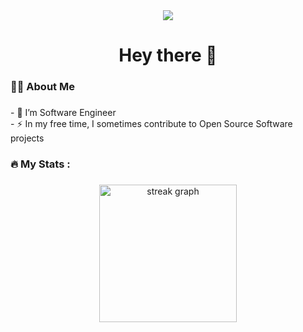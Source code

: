 <div align="center">
  <img src="https://visitor-badge.laobi.icu/badge?page_id=Ivan-Shaml.Ivan-Shaml&"  />
</div>

###

<h1 align="center">Hey there 👋</h1>

###

<h3 align="left">👩‍💻  About Me</h3>

###

<p align="left">
  - 🔭 I’m Software Engineer<br>
  - ⚡ In my free time, I sometimes contribute to Open Source Software projects<br>
</p>

###

<h3 align="left">🔥   My Stats :</h3>

###

<div align="center">
  <img src="https://streak-stats.demolab.com?user=Ivan-Shaml&locale=en&mode=daily&theme=dark&hide_border=false&border_radius=5&order=3" height="220" alt="streak graph"  />
</div>

###